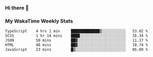 ### Hi there 👋

<!--
**royschrauwen/royschrauwen** is a ✨ _special_ ✨ repository because its `README.md` (this file) appears on your GitHub profile.

Here are some ideas to get you started:

- 🔭 I’m currently working on ...
- 🌱 I’m currently learning ...
- 👯 I’m looking to collaborate on ...
- 🤔 I’m looking for help with ...
- 💬 Ask me about ...
- 📫 How to reach me: ...
- 😄 Pronouns: ...
- ⚡ Fun fact: ...
-->


### My WakaTime Weekly Stats
<!--START_SECTION:waka-->

```txt
TypeScript    4 hrs 1 min     █████████████▒░░░░░░░░░░░   53.02 %
SCSS          1 hr 14 mins    ████░░░░░░░░░░░░░░░░░░░░░   16.34 %
JSON          50 mins         ██▓░░░░░░░░░░░░░░░░░░░░░░   11.17 %
HTML          48 mins         ██▓░░░░░░░░░░░░░░░░░░░░░░   10.74 %
JavaScript    23 mins         █▒░░░░░░░░░░░░░░░░░░░░░░░   05.09 %
```

<!--END_SECTION:waka-->
